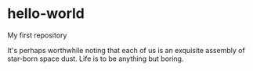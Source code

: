 # hello-world

My first repository

It's perhaps worthwhile noting that each of us is an exquisite assembly of star-born space dust. Life is to be anything but boring.
